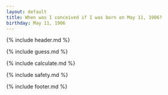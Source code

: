 ```yaml
---
layout: default
title: When was I conceived if I was born on May 11, 1906?
birthday: May 11, 1906
---
```


{% include header.md %}

{% include guess.md %}

{% include calculate.md %}

{% include safety.md %}

{% include footer.md %}



